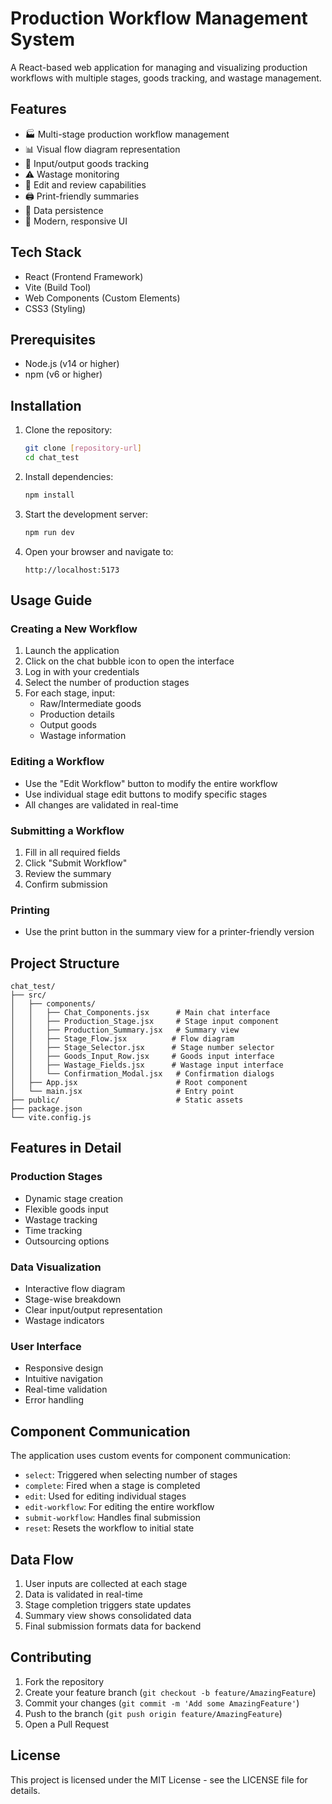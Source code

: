 # Production Workflow Management System

A React-based web application for managing and visualizing production workflows with multiple stages, goods tracking, and wastage management.

## Features

- 🏭 Multi-stage production workflow management
- 📊 Visual flow diagram representation
- 🔄 Input/output goods tracking
- ⚠️ Wastage monitoring
- 📝 Edit and review capabilities
- 🖨️ Print-friendly summaries
- 💾 Data persistence
- 🎨 Modern, responsive UI

## Tech Stack

- React (Frontend Framework)
- Vite (Build Tool)
- Web Components (Custom Elements)
- CSS3 (Styling)

## Prerequisites

- Node.js (v14 or higher)
- npm (v6 or higher)

## Installation

1. Clone the repository:
   ```bash
   git clone [repository-url]
   cd chat_test
   ```

2. Install dependencies:
   ```bash
   npm install
   ```

3. Start the development server:
   ```bash
   npm run dev
   ```

4. Open your browser and navigate to:
   ```
   http://localhost:5173
   ```

## Usage Guide

### Creating a New Workflow

1. Launch the application
2. Click on the chat bubble icon to open the interface
3. Log in with your credentials
4. Select the number of production stages
5. For each stage, input:
   - Raw/Intermediate goods
   - Production details
   - Output goods
   - Wastage information

### Editing a Workflow

- Use the "Edit Workflow" button to modify the entire workflow
- Use individual stage edit buttons to modify specific stages
- All changes are validated in real-time

### Submitting a Workflow

1. Fill in all required fields
2. Click "Submit Workflow"
3. Review the summary
4. Confirm submission

### Printing

- Use the print button in the summary view for a printer-friendly version

## Project Structure

```
chat_test/
├── src/
│   ├── components/
│   │   ├── Chat_Components.jsx      # Main chat interface
│   │   ├── Production_Stage.jsx     # Stage input component
│   │   ├── Production_Summary.jsx   # Summary view
│   │   ├── Stage_Flow.jsx          # Flow diagram
│   │   ├── Stage_Selector.jsx      # Stage number selector
│   │   ├── Goods_Input_Row.jsx     # Goods input interface
│   │   ├── Wastage_Fields.jsx      # Wastage input interface
│   │   └── Confirmation_Modal.jsx   # Confirmation dialogs
│   ├── App.jsx                      # Root component
│   └── main.jsx                     # Entry point
├── public/                          # Static assets
├── package.json
└── vite.config.js
```

## Features in Detail

### Production Stages
- Dynamic stage creation
- Flexible goods input
- Wastage tracking
- Time tracking
- Outsourcing options

### Data Visualization
- Interactive flow diagram
- Stage-wise breakdown
- Clear input/output representation
- Wastage indicators

### User Interface
- Responsive design
- Intuitive navigation
- Real-time validation
- Error handling

## Component Communication

The application uses custom events for component communication:
- `select`: Triggered when selecting number of stages
- `complete`: Fired when a stage is completed
- `edit`: Used for editing individual stages
- `edit-workflow`: For editing the entire workflow
- `submit-workflow`: Handles final submission
- `reset`: Resets the workflow to initial state

## Data Flow

1. User inputs are collected at each stage
2. Data is validated in real-time
3. Stage completion triggers state updates
4. Summary view shows consolidated data
5. Final submission formats data for backend

## Contributing

1. Fork the repository
2. Create your feature branch (`git checkout -b feature/AmazingFeature`)
3. Commit your changes (`git commit -m 'Add some AmazingFeature'`)
4. Push to the branch (`git push origin feature/AmazingFeature`)
5. Open a Pull Request

## License

This project is licensed under the MIT License - see the LICENSE file for details.
